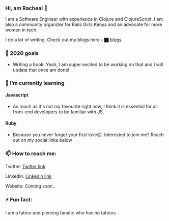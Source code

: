 ### Hi, am Racheal 👋

 I am a Software Engineer with experience in Clojure and ClojureScript. I am also a community organizer for Rails Girls Kenya and an advocate for more women in tech.

 I do a lot of writing. Check out my blogs here 👉🏿 [blogs](https://medium.com/@mwatelaraycee33)

### 🎯 2020 goals
 - Writing a book! Yeah, I am super excited to be working on that and I will update that once am done!
 
 ### 🌱 I’m currently learning 
 #### Javascript
  - As much as it's not my favourite right now, I think it is essential for all front-end developers to be familiar with JS.
 #### Ruby
 - Because you never forget your first love😉. Interested to join me? Reach out on my social links below
 
 ### 📫 How to reach me:
 Twitter: [Twitter link](https://twitter.com/m_raycee)
 
 Linkedin: [Linkedin link](https://www.linkedin.com/in/racheal-mwatela-50543793)
 
 Website: Coming soon..
 
 
 ### ⚡ Fun fact: 
 I am a tattoo and piercing fanatic who has no tattoos
